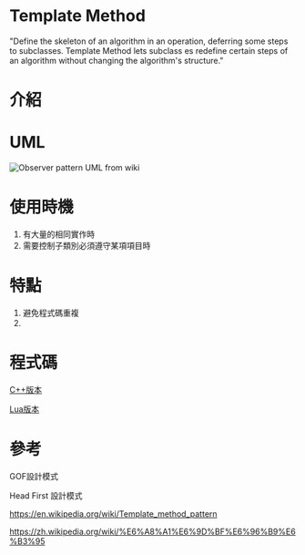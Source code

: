 Template Method
=====================
"Define the skeleton of an algorithm in an operation, deferring some steps to subclasses. Template Method lets subclass es redefine certain steps of an algorithm
without changing the algorithm's structure."
# 介紹


# UML
![Observer pattern UML from wiki](https://upload.wikimedia.org/wikipedia/commons/thumb/5/52/Template_Method_UML.svg/600px-Template_Method_UML.svg.png)

# 使用時機
1. 有大量的相同實作時
2. 需要控制子類別必須遵守某項項目時

# 特點
1. 避免程式碼重複
2. 

# 程式碼
[C++版本](https://github.com/hungchicheng/DesignPattern/blob/master/TemplateMethod/TemplateMethod.cpp)

[Lua版本](https://github.com/hungchicheng/DesignPattern/blob/master/TemplateMethod/TemplateMethod.lua)

# 參考

GOF設計模式

Head First 設計模式

<https://en.wikipedia.org/wiki/Template_method_pattern>

<https://zh.wikipedia.org/wiki/%E6%A8%A1%E6%9D%BF%E6%96%B9%E6%B3%95>
